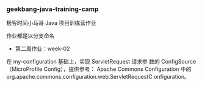 ### geekbang-java-training-camp

极客时间小马哥 Java 项目训练营作业

作业都是以分支命名

- 第二周作业：week-02 

在 my-configuration 基础上，实现 ServletRequest 请求参 数的 ConfigSource（MicroProfile Config），提供参考：
Apache Commons Configuration 中的 org.apache.commons.configuration.web.ServletRequestC onfiguration。